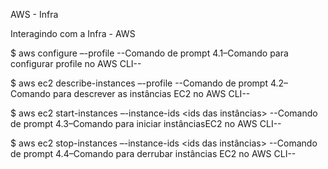 AWS - Infra

Interagindo com a Infra - AWS

$ aws configure –-profile <profile> 
--Comando de prompt 4.1–Comando para configurar profile no AWS CLI--

$ aws ec2 describe-instances –-profile <profile>
--Comando de prompt 4.2–Comando para descrever as instâncias EC2 no AWS CLI--

$ aws ec2 start-instances –-instance-ids <ids das instâncias>
--Comando de prompt 4.3–Comando para iniciar instânciasEC2 no AWS CLI--

$ aws ec2 stop-instances –-instance-ids <ids das instâncias>
--Comando de prompt 4.4–Comando para derrubar instâncias EC2 no AWS CLI--

